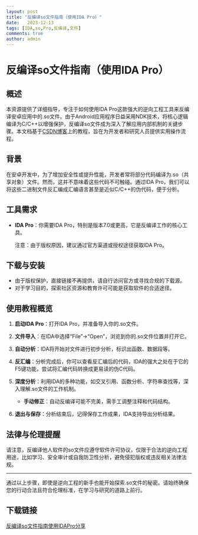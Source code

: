 ```yaml
---
layout: post
title: "反编译so文件指南（使用IDA Pro）"
date:   2023-12-13
tags: [IDA,so,Pro,反编译,文件]
comments: true
author: admin
---
```

# 反编译so文件指南（使用IDA Pro）

## 概述

本资源提供了详细指导，专注于如何使用IDA Pro这款强大的逆向工程工具来反编译安卓应用中的.so文件。由于Android应用程序日益采用NDK技术，将核心逻辑编译为C/C++以增强保护，反编译so文件成为深入了解应用内部机制的关键步骤。本文档基于[CSDN博客](https://blog.csdn.net/s_nshine/article/details/132983436)上的教程，旨在为开发者和研究人员提供实用操作流程。

## 背景

在安卓开发中，为了增加安全性或提升性能，开发者常将部分代码编译为.so（共享对象）文件。然而，这并不意味着这些代码不可触碰。通过IDA Pro，我们可以将这些二进制文件反汇编成汇编语言甚至是近似C/C++的伪代码，便于分析。

## 工具需求

- **IDA Pro**：你需要IDA Pro，特别是版本7.0或更高，它是反编译工作的核心工具。
  
  注意：由于版权原因，建议通过官方渠道或授权途径获取IDA Pro。

## 下载与安装

- 由于版权保护，直接链接不再提供，请自行访问官方或寻找合规的下载源。
- 对于学习目的，探索社区资源和教育许可可能是获取软件的合适途径。

## 使用教程概览

1. **启动IDA Pro**：打开IDA Pro，并准备导入你的.so文件。
2. **文件导入**：在IDA中选择“File”->“Open”，浏览到你的.so文件位置并打开它。
3. **自动分析**：IDA将开始对文件进行初步分析，标识出函数、数据段等。
4. **反汇编**：分析完成后，你可以查看反汇编后的代码，IDA的强大之处在于它的F5键功能，尝试将汇编代码转换成更易读的伪C代码。
5. **深度分析**：利用IDA的多种功能，如交叉引用、函数分析、字符串查找等，深入理解.so文件的工作机制。
   
   - **手动修正**：自动反编译可能不完美，需手工调整注释和代码结构。
   
6. **退出与保存**：分析结束后，记得保存工作成果，IDA支持导出分析结果。

## 法律与伦理提醒

请注意，反编译他人软件的so文件应遵守软件许可协议，仅限于合法的逆向工程用途，比如学习、安全审计或自我防卫性分析，避免侵犯版权或违反相关法律法规。

---

通过以上步骤，即使是逆向工程的新手也能开始探索.so文件的秘密。请始终确保您的行动合法且符合伦理标准，在学习与研究的道路上前行。

## 下载链接

[反编译so文件指南使用IDAPro分享](https://pan.quark.cn/s/be9495ae44fd)
